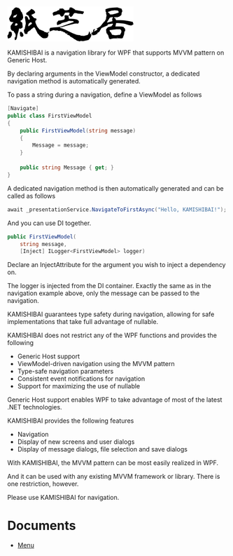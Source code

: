 ![](/Images/KAMISHIBAI.png)

KAMISHIBAI is a navigation library for WPF that supports MVVM pattern on Generic Host.

By declaring arguments in the ViewModel constructor, a dedicated navigation method is automatically generated.

To pass a string during a navigation, define a ViewModel as follows

```cs
[Navigate]
public class FirstViewModel
{
    public FirstViewModel(string message)
    {
        Message = message;
    }

    public string Message { get; }
}
```

A dedicated navigation method is then automatically generated and can be called as follows

```cs
await _presentationService.NavigateToFirstAsync("Hello, KAMISHIBAI!");
```

And you can use DI together.

```cs
public FirstViewModel(
    string message, 
    [Inject] ILogger<FirstViewModel> logger)
```

Declare an InjectAttribute for the argument you wish to inject a dependency on.

The logger is injected from the DI container. Exactly the same as in the navigation example above, only the message can be passed to the navigation.


KAMISHIBAI guarantees type safety during navigation, allowing for safe implementations that take full advantage of nullable.

KAMISHIBAI does not restrict any of the WPF functions and provides the following

- Generic Host support
- ViewModel-driven navigation using the MVVM pattern
- Type-safe navigation parameters
- Consistent event notifications for navigation
- Support for maximizing the use of nullable

Generic Host support enables WPF to take advantage of most of the latest .NET technologies.

KAMISHIBAI provides the following features

- Navigation
- Display of new screens and user dialogs
- Display of message dialogs, file selection and save dialogs

With KAMISHIBAI, the MVVM pattern can be most easily realized in WPF.

And it can be used with any existing MVVM framework or library. There is one restriction, however.

Please use KAMISHIBAI for navigation.

# Documents

- [Menu](01-table-of-contents.md)